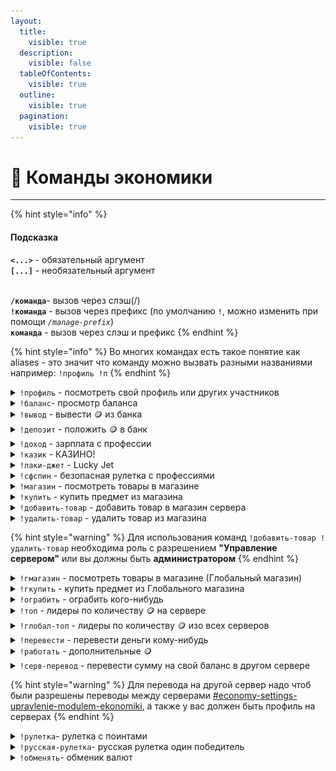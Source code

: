 ```yaml
---
layout:
  title:
    visible: true
  description:
    visible: false
  tableOfContents:
    visible: true
  outline:
    visible: true
  pagination:
    visible: true
---
```


# 💸 Команды экономики

***

{% hint style="info" %}
#### Подсказка&#x20;

**`<...>`** - обязательный аргумент\
**`[...]`** - необязательный аргумент

\
**`/команда`**- вызов через слэш(/)\
**`!команда`** - вызов через префикс (по умолчанию `!`, можно изменить при помощи _`/manage-prefix`_)\
**`команда`** - вызов через слэш и префикс
{% endhint %}

{% hint style="info" %}
Во многих командах есть такое понятие как aliases - это значит что команду можно вызвать разными названиями например: `!профиль !п`
{% endhint %}

<details>

<summary><code>!профиль</code> - посмотреть свой профиль или других участников</summary>

**Использование:**

`!профиль` или `!профиль <упоминание участника>`

**Возможные варианты вызова команды:** `!п` `!профайл`

</details>

<details>

<summary><code>!баланс</code>- просмотр баланса</summary>

**Использование:**

`!баланс`

**Возможные варианты вызова команды:** `!б`

</details>

<details>

<summary><code>!вывод</code> - вывести 🪙 из банка</summary>

**Использование:**

`!вывод <сумма>`

**Возможные варианты вызова команды:** `!в` `!вывести`

_Комиссия 2% + налог на роскошь_&#x20;

</details>

<details>

<summary><code>!депозит</code> - положить 🪙 в банк</summary>

**Использование:**

`!депозит <сумма>`

**Возможные варианты вызова команды:** `!д`

_Комиссия 4% + налог на роскошь_

</details>

<details>

<summary><code>!доход</code> - зарплата с профессии</summary>

**Использование:**

`!доход`

**Возможные варианты вызова команды:** `!зарплата` `!деньга`

</details>

<details>

<summary><code>!казик</code> - КАЗИНО!</summary>

**Использование:**

`!казик <ставка> <место>`

Места: ставка x3 - \[1-12, 13-24, 25-36]; ставка x2 - \[1-18, 19-36, четное (четн), нечетное (нечетн)]

**Возможные варианты вызова команды:** `!к` `!казино`

**Пример:**&#x20;

`!казик 1000 13-24`

</details>

<details>

<summary><code>!лаки-джет</code> - Lucky Jet</summary>

**Использование:**

`!лаки-джет <ставка>`

**Возможные варианты вызова команды:** `!лк`

**Пример:**&#x20;

`!лаки-джет 50000`

</details>

<details>

<summary><code>!сфспин</code> - безопасная рулетка с профессиями</summary>

**Использование:**

`!сфспин`

**Возможные варианты вызова команды:** `!сфс`

_Можно использовать один раз в 30 минут_

</details>

<details>

<summary><code>!магазин</code> - посмотреть товары в магазине</summary>

**Использование:**

`!магазин`

**Возможные варианты вызова команды:** `!магазик` `!магаз`

</details>

<details>

<summary><code>!купить</code> - купить предмет из магазина</summary>

**Использование:**

`!купить <артикул предмета>`

**Пример:**&#x20;

`!купить 001`

</details>

<details>

<summary><code>!добавить-товар</code> - добавить товар в магазин сервера</summary>

**Использование:**

!добавить-товар <название (без пробелов)> <редкость (без пробелов)> <артикул> <цена> <количество> <описание (можно использовать пробелы)>

**Пример:**\
`!добавить-товар Чашечка-чая ✨ 001 1000 10 Чаек от Ехидны`

<img src="../.gitbook/assets/image (2).png" alt="" data-size="original">

</details>

<details>

<summary><code>!удалить-товар</code> - удалить товар из магазина</summary>

**Использование:**

`!удалить-товар <артикул товара>`

**Пример:**

`!удалить-товар 001`

</details>

{% hint style="warning" %}
Для использования команд `!добавить-товар !удалить-товар` необходима роль с разрешением **"Управление сервером"** или вы должны быть **администратором**
{% endhint %}

<details>

<summary><code>!гмагазин</code> - посмотреть товары в магазине (Глобальный магазин)</summary>

**Использование:**

`!гмагазин`

**Возможные варианты вызова команды:** `!гмагазик` `!гмагаз`

</details>

<details>

<summary><code>!гкупить</code> - купить предмет из Глобального магазина</summary>

**Использование:**

`!гкупить <артикул предмета>`

**Пример:**&#x20;

`!гкупить 2`

</details>

<details>

<summary><code>!ограбить</code> - ограбить кого-нибудь</summary>

**Использование:**

`!ограбить <упоминание-участника>`

**Возможные варианты вызова команды:** `!грабануть` `!грабить` `!ограблить`

**Пример:**&#x20;

`!ограбить @neviz_`

_Можно использовать один раз в 30 минут_

</details>

<details>

<summary><code>!топ</code> - лидеры по количеству 🪙 на сервере</summary>

**Использование:**

`!топ`

**Возможные варианты вызова команды:** `!лидерборд` `!лидеры`

</details>

<details>

<summary><code>!глобал-топ</code> - лидеры по количеству 🪙 изо всех серверов</summary>

**Использование:**

`!глобал-топ`

**Возможные варианты вызова команды:** `!гтоп`

</details>

<details>

<summary><code>!перевести</code> - перевести деньги кому-нибудь</summary>

**Использование:**

`!перевести <упоминание пользователя> <сумма>`

**Возможные варианты вызова команды:** `!перевод`

**Пример:**&#x20;

`!перевести @retrilzzy 5000`

_Комиссия 10%_

</details>

<details>

<summary><code>!работать</code> - дополнительные 🪙</summary>

**Использование:**

`!работать`

**Возможные варианты вызова команды:** `!работа` `!пахать`

</details>

<details>

<summary><code>!серв-перевод</code> - перевести сумму на свой баланс в другом сервере</summary>

**Использование:**

`!серв-перевод <сумма> <id сервера>`

**Возможные варианты вызова команды:** `!серв-перевести`

**Пример:**&#x20;

`!серв-перевод 7777 123456789`

_Комиссия 30%_\
_Можно использовать один раз в 60 минут_

</details>

{% hint style="warning" %}
Для перевода на другой сервер надо чтоб были разрешены переводы между серверами [#economy-settings-upravlenie-modulem-ekonomiki](general.md#economy-settings-upravlenie-modulem-ekonomiki "mention"), а также у вас должен быть профиль на серверах
{% endhint %}

<details>

<summary><code>!рулетка</code>- рулетка с поинтами </summary>

**Использование:**

`!рулетка <бесплатная/платная>`

_Стоимость платной: 10,000,000 🪙_&#x20;

**Возможные варианты вызова команды:** `!р` `!крутилка` (<mark style="background-color:blue;">бесплатная</mark> можно заменить на <mark style="background-color:blue;">б</mark> и <mark style="background-color:purple;">платная</mark> на <mark style="background-color:purple;">п</mark>)

**Пример:**&#x20;

`!рулетка бесплатная`

</details>

<details>

<summary><code>!русская-рулетка</code>- русская рулетка один победитель</summary>

**Использование:**

`!русская-рулетка <сумма>`

**Возможные варианты вызова команды:** `!р-р`

**Пример:**&#x20;

`!русская-рулетка 4000`

</details>

<details>

<summary><code>!обменять</code>- обменик валют</summary>

**Использование:**

`!обменять <coin/s.point> <количество> <s.point/u.point>`&#x20;

**Толкование:** _обменять какое-то `количество`_ _`coin/s.point` в_ _**s.point/u.point**_

**Возможные варианты вызова команды:** `!обменник` `!обмен`



**Пример:**&#x20;

`!обменять coin 1000000 s.point`

**Толкование:** _обменять 100000 coin в s.point_

</details>

